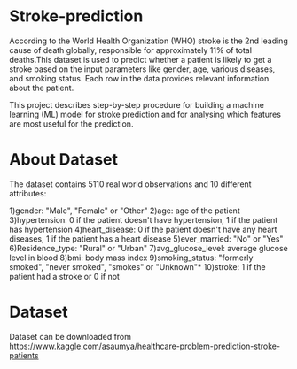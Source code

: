 # Stroke-prediction

According to the World Health Organization (WHO) stroke is the 2nd leading cause of death globally, responsible for approximately 11% of total deaths.This dataset is used to predict whether a patient is likely to get a stroke based on the input parameters like gender, age, various diseases, and smoking status. Each row in the data provides relevant information about the patient.

This project describes step-by-step procedure for building a machine learning (ML) model for stroke prediction and for analysing which features are most useful for the prediction.

# About Dataset

The dataset contains 5110 real world observations and 10 different attributes:

1)gender: "Male", "Female" or "Other"
2)age: age of the patient
3)hypertension: 0 if the patient doesn't have hypertension, 1 if the patient has hypertension
4)heart_disease: 0 if the patient doesn't have any heart diseases, 1 if the patient has a heart disease
5)ever_married: "No" or "Yes"
6)Residence_type: "Rural" or "Urban"
7)avg_glucose_level: average glucose level in blood
8)bmi: body mass index
9)smoking_status: "formerly smoked", "never smoked", "smokes" or "Unknown"*
10)stroke: 1 if the patient had a stroke or 0 if not

# Dataset
Dataset can be downloaded from https://www.kaggle.com/asaumya/healthcare-problem-prediction-stroke-patients
